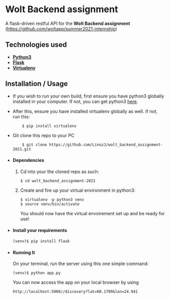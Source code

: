 # Wolt Backend assignment

A flask-driven restful API for the **Wolt Backend assignment** (https://github.com/woltapp/summer2021-internship)

## Technologies used

- **[Python3](https://www.python.org/downloads/)**
- **[Flask](flask.pocoo.org/)**
- **[Virtualenv](https://virtualenv.pypa.io/en/stable/)**

## Installation / Usage

- If you wish to run your own build, first ensure you have python3 globally installed in your computer. If not, you can get python3 [here](https://www.python.org).
- After this, ensure you have installed virtualenv globally as well. If not, run this:
  ```
      $ pip install virtualenv
  ```
- Git clone this repo to your PC

  ```
      $ git clone https://github.com/LinuzJ/wolt_backend_assignment-2021.git
  ```

- #### Dependencies

  1. Cd into your the cloned repo as such:

     ```
     $ cd wolt_backend_assignment-2021
     ```

  2. Create and fire up your virtual environment in python3:

     ```
     $ virtualenv -p python3 venv
     $ source venv/bin/activate
     ```

     You should now have the virtual envoirement set up and be ready for use!

- #### Install your requirements

  ```
  (venv)$ pip install flask
  ```

- #### Running It
  On your terminal, run the server using this one simple command:
  ```
  (venv)$ python app.py
  ```
  You can now access the app on your local browser by using
  ```
  http://localhost:5000//discovery?lat=60.1709&lon=24.941
  ```
